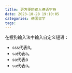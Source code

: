 ```yaml
---
title: 更方便的输入德语字符
date: 2023-10-28 19:10:05
categories: 德国留学
tags:
---
```


在搜狗输入法中输入自定义短语：

- sss代表ß。
- sa代表ä。
- so代表ö
- su代表ü。